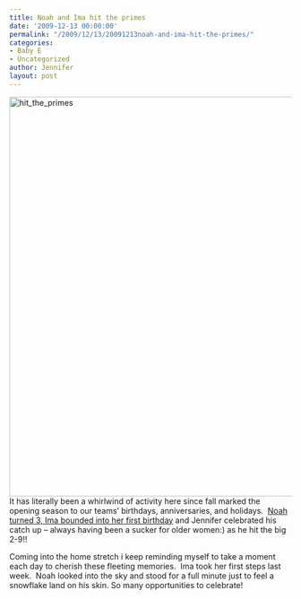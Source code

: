 ```yaml
---
title: Noah and Ima hit the primes
date: '2009-12-13 00:00:00'
permalink: "/2009/12/13/20091213noah-and-ima-hit-the-primes/"
categories:
- Baby E
- Uncategorized
author: Jennifer
layout: post
---
```


<img title="hit_the_primes" height="713" alt="hit_the_primes" width="950" class="alignleft size-full wp-image-581" src="http://static.squarespace.com/static/50db6bb3e4b015296cd43789/50dfa5b1e4b0dc6320e0b5ea/50dfa5b2e4b0dc6320e0b75c/1261381507000/?format=original" />It has literally been a whirlwind of activity here since fall marked the opening season to our teams&#8217; birthdays, anniversaries, and holidays.  [Noah turned 3, Ima bounded into her first birthday](http://www.flickr.com/photos/jenniferandJennifers_photos/sets/72157622680241423/ "noah") and Jennifer celebrated his catch up &#8211; always having been a sucker for older women:) as he hit the big 2-9!!

Coming into the home stretch i keep reminding myself to take a moment each day to cherish these fleeting memories.  Ima took her first steps last week.  Noah looked into the sky and stood for a full minute just to feel a snowflake land on his skin. So many opportunities to celebrate!
